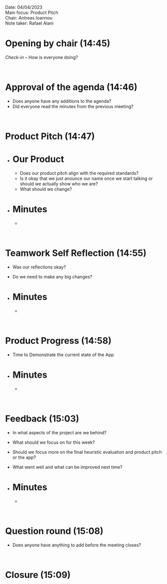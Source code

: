 Date:           04/04/2023\
Main focus:     Product Pitch\
Chair:          Antreas Ioannou\
Note taker:     Rafael Alani


# Opening by chair (14:45)
*Check-in* – How is everyone doing?

<br />

# Approval of the agenda (14:46)
- Does anyone have any additions to the agenda?
- Did everyone read the minutes from the previous meeting?

<br />

# Product Pitch (14:47)
 - # Our Product
    - Does our product pitch align with the required standards?
    - Is it okay that we just anounce our name once we start talking or should we actually show who we are?
    - What should we change?

 - # Minutes
    -	

<br />

# Teamwork Self Reflection (14:55)
- Was our reflections okay?
- Do we need to make any big changes?

 - # Minutes
    -	
 
<br />

# Product Progress (14:58)
- Time to Demonstrate the current state of the App

- # Minutes
    - 

<br />

# Feedback (15:03)
- In what aspects of the project are we behind?
- What should we focus on for this week?
- Should we focus more on the final heuristic evaluation and product pitch or the app?
- What went well and what can be improved next time?

- # Minutes 
    - 

<br />

# Question round (15:08)
- Does anyone have anything to add before the meeting closes?

<br />

# Closure (15:09)
